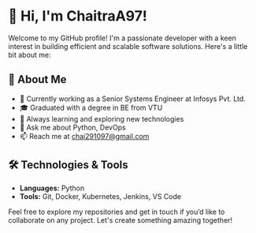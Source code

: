 # 👋 Hi, I'm ChaitraA97!

Welcome to my GitHub profile! I'm a passionate developer with a keen interest in building efficient and scalable software solutions. Here's a little bit about me:

## 🚀 About Me
- 💼 Currently working as a Senior Systems Engineer at Infosys Pvt. Ltd.
- 🎓 Graduated with a degree in BE from VTU
- 🌱 Always learning and exploring new technologies
- 💬 Ask me about Python, DevOps
- 📫 Reach me at chai291097@gmail.com
## 🛠️ Technologies & Tools
- **Languages:** Python
- **Tools:** Git, Docker, Kubernetes, Jenkins, VS Code

Feel free to explore my repositories and get in touch if you’d like to collaborate on any project. Let's create something amazing together!
